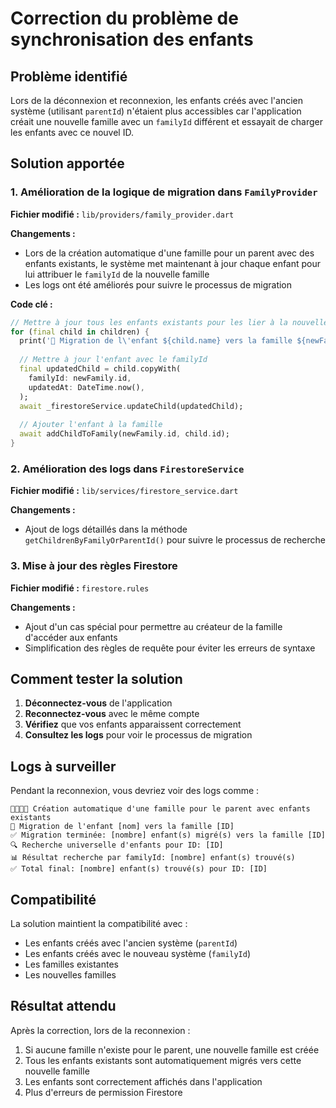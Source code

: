 # Correction du problème de synchronisation des enfants

## Problème identifié

Lors de la déconnexion et reconnexion, les enfants créés avec l'ancien système (utilisant `parentId`) n'étaient plus accessibles car l'application créait une nouvelle famille avec un `familyId` différent et essayait de charger les enfants avec ce nouvel ID.

## Solution apportée

### 1. Amélioration de la logique de migration dans `FamilyProvider`

**Fichier modifié :** `lib/providers/family_provider.dart`

**Changements :**
- Lors de la création automatique d'une famille pour un parent avec des enfants existants, le système met maintenant à jour chaque enfant pour lui attribuer le `familyId` de la nouvelle famille
- Les logs ont été améliorés pour suivre le processus de migration

**Code clé :**
```dart
// Mettre à jour tous les enfants existants pour les lier à la nouvelle famille
for (final child in children) {
  print('🔄 Migration de l\'enfant ${child.name} vers la famille ${newFamily.id}');
  
  // Mettre à jour l'enfant avec le familyId
  final updatedChild = child.copyWith(
    familyId: newFamily.id,
    updatedAt: DateTime.now(),
  );
  await _firestoreService.updateChild(updatedChild);
  
  // Ajouter l'enfant à la famille
  await addChildToFamily(newFamily.id, child.id);
}
```

### 2. Amélioration des logs dans `FirestoreService`

**Fichier modifié :** `lib/services/firestore_service.dart`

**Changements :**
- Ajout de logs détaillés dans la méthode `getChildrenByFamilyOrParentId()` pour suivre le processus de recherche

### 3. Mise à jour des règles Firestore

**Fichier modifié :** `firestore.rules`

**Changements :**
- Ajout d'un cas spécial pour permettre au créateur de la famille d'accéder aux enfants
- Simplification des règles de requête pour éviter les erreurs de syntaxe

## Comment tester la solution

1. **Déconnectez-vous** de l'application
2. **Reconnectez-vous** avec le même compte
3. **Vérifiez** que vos enfants apparaissent correctement
4. **Consultez les logs** pour voir le processus de migration

## Logs à surveiller

Pendant la reconnexion, vous devriez voir des logs comme :
```
👨‍👩‍👧‍👦 Création automatique d'une famille pour le parent avec enfants existants
🔄 Migration de l'enfant [nom] vers la famille [ID]
✅ Migration terminée: [nombre] enfant(s) migré(s) vers la famille [ID]
🔍 Recherche universelle d'enfants pour ID: [ID]
📊 Résultat recherche par familyId: [nombre] enfant(s) trouvé(s)
✅ Total final: [nombre] enfant(s) trouvé(s) pour ID: [ID]
```

## Compatibilité

La solution maintient la compatibilité avec :
- Les enfants créés avec l'ancien système (`parentId`)
- Les enfants créés avec le nouveau système (`familyId`)
- Les familles existantes
- Les nouvelles familles

## Résultat attendu

Après la correction, lors de la reconnexion :
1. Si aucune famille n'existe pour le parent, une nouvelle famille est créée
2. Tous les enfants existants sont automatiquement migrés vers cette nouvelle famille
3. Les enfants sont correctement affichés dans l'application
4. Plus d'erreurs de permission Firestore